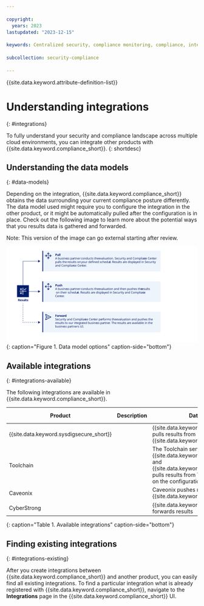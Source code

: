 ```yaml
---

copyright:
  years: 2023
lastupdated: "2023-12-15"

keywords: Centralized security, compliance monitoring, compliance, integration

subcollection: security-compliance

---
```


{{site.data.keyword.attribute-definition-list}}


# Understanding integrations
{: #integrations}

To fully understand your security and compliance landscape across multiple cloud environments, you can integrate other products with {{site.data.keyword.compliance_short}}.
{: shortdesc}



## Understanding the data models
{: #data-models}

Depending on the integration, {{site.data.keyword.compliance_short}} obtains the data surrounding your current compliance posture differently. The data model used might require you to configure the integration in the other product, or it might be automatically pulled after the configuration is in place. Check out the following image to learn more about the potential ways that you results data is gathered and forwarded. 


Note: This version of the image can go external starting after review.

![The image shows the sequence of events that a user follows as part of setting up the integration.](../images/data-model.svg){: caption="Figure 1. Data model options" caption-side="bottom"}




## Available integrations
{: #integrations-available}

The following integrations are available in {{site.data.keyword.compliance_short}}. 

| Product | Description | Data model | Getting started |
|---------|-------------|------------|-----------------|
| {{site.data.keyword.sysdigsecure_short}} |  | {{site.data.keyword.compliance_short}} pulls results from {{site.data.keyword.sysdigsecure_short}} | [![Note icon](../../icons/note_icon.svg)](/docs/security-compliance?topic=security-compliance-setup-workload-protection) |
| Toolchain | | The Toolchain service pushes results to {{site.data.keyword.compliance_short}} and {{site.data.keyword.compliance_short}} pulls results from Toolchain depending on the configuration. | [![Note icon](../../icons/note_icon.svg)](/docs/devsecops?topic=devsecops-cd-devsecops-scc-toolchains) |
| Caveonix | | Caveonix pushes results to {{site.data.keyword.compliance_short}} | [![Note icon](../../icons/note_icon.svg)](/docs/security-compliance?topic=security-compliance-setup-caveonix) |
| CyberStrong |  | {{site.data.keyword.compliance_short}} forwards results | [![Note icon](../../icons/note_icon.svg)](https://support.cybersaint.io/hc/en-us/categories/8496076077165-Knowledge-Library) |
{: caption="Table 1. Available integrations" caption-side="bottom"}



## Finding existing integrations
{: #integrations-existing}

After you create integrations between {{site.data.keyword.compliance_short}} and another product, you can easily find all existing integrations. To find a particular integration what is already registered with {{site.data.keyword.compliance_short}}, navigate to the **Integrations** page in the {{site.data.keyword.compliance_short}} UI. 


